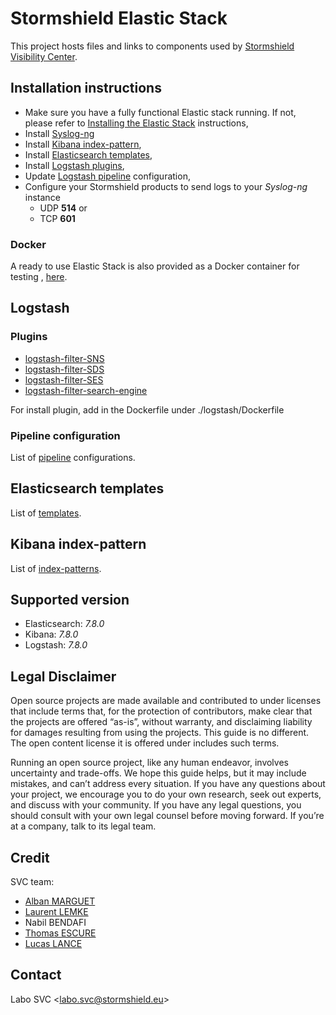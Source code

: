 # Stormshield Elastic Stack

This project hosts files and links to components used by [Stormshield Visibility Center](https://www.stormshield.com/products/visibility-center).

## Installation instructions

* Make sure you have a fully functional Elastic stack running. If not, please refer to [Installing the Elastic Stack](https://www.elastic.co/guide/en/elastic-stack/6.8/installing-elastic-stack.html#installing-elastic-stack) instructions,
* Install [Syslog-ng](./syslog-ng)
* Install [Kibana index-pattern](./index-pattern),
* Install [Elasticsearch templates](./templates),
* Install [Logstash plugins](#plugins),
* Update [Logstash pipeline](./pipeline) configuration,
* Configure your Stormshield products to send logs to your _Syslog-ng_ instance
  * UDP **514** or
  * TCP **601**

### Docker

A ready to use Elastic Stack is also provided as a Docker container for testing
, [here](./docker).

## Logstash

### Plugins

* [logstash-filter-SNS](https://github.com/stormshield/logstash-filter-SNS)
* [logstash-filter-SDS](https://github.com/stormshield/logstash-filter-SDS)
* [logstash-filter-SES](https://github.com/stormshield/logstash-filter-SES)
* [logstash-filter-search-engine](https://github.com/stormshield/logstash-filter-search-engine)

For install plugin, add in the Dockerfile under ./logstash/Dockerfile


### Pipeline configuration

  List of [pipeline](./pipeline) configurations.

## Elasticsearch templates

  List of [templates](./templates).

## Kibana index-pattern

  List of [index-patterns](./index-pattern).

## Supported version

* Elasticsearch: *7.8.0*
* Kibana: *7.8.0*
* Logstash: *7.8.0*

## Legal Disclaimer

Open source projects are made available and contributed to under licenses that include terms that, for the protection of contributors, make clear that the projects are offered “as-is”, without warranty, and disclaiming liability for damages resulting from using the projects. This guide is no different. The open content license it is offered under includes such terms.

Running an open source project, like any human endeavor, involves uncertainty and trade-offs. We hope this guide helps, but it may include mistakes, and can’t address every situation. If you have any questions about your project, we encourage you to do your own research, seek out experts, and discuss with your community. If you have any legal questions, you should consult with your own legal counsel before moving forward. If you’re at a company, talk to its legal team.

## Credit

SVC team:

* [Alban MARGUET](mailto:alban.marguet@stormshield.eu)
* [Laurent LEMKE](mailto:laurent.lemke@stormshield.eu)
* Nabil BENDAFI
* [Thomas ESCURE](mailto:thomas.escure@stormshield.eu)
* [Lucas LANCE](https://github.com/Synkronice)

## Contact

Labo SVC <[labo.svc@stormshield.eu](mailto:labo.svc@stormshield.eu)>
